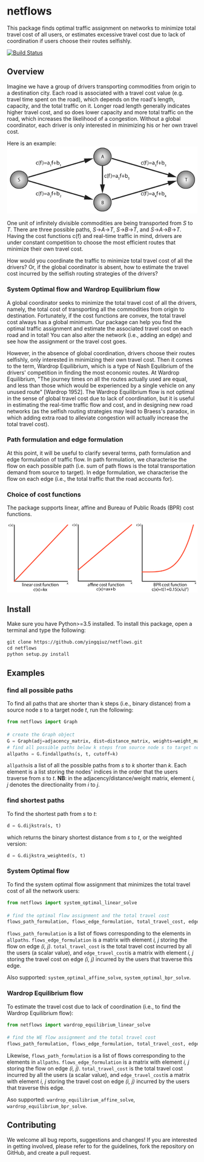 # netflows

This package finds optimal traffic assignment on networks to minimize total travel cost of all users, 
or estimates excessive travel cost due to lack of coordination if users choose their routes selfishly.

[![Build Status](https://travis-ci.com/yingqiuz/netflows.svg?token=GCAiuUe1sWERsysgW6zt&branch=master)](https://travis-ci.com/yingqiuz/netflows)

## Overview
Imagine we have a group of drivers transporting commodities from origin to a destination city. 
Each road is associated with a travel cost value 
(e.g. travel time spent on the road), 
which depends on the road's length, capacity, 
and the total traffic on it. 
Longer road length generally indicates higher travel cost, 
and so does lower capacity and more total traffic on the road, 
which increases the likelihood of a congestion. 
Without a global coordinator, each driver is only interested in minimizing his or her own travel cost. 

Here is an example:
![alt text](docs/WE_example.png)

One unit of infinitely divisible commodities are being transported from *S* to *T*. 
There are three possible paths, *S*-\>*A*-\>*T*, *S*-\>*B*-\>*T*, and *S*-\>*A*-\>*B*-\>*T*. Having the cost functions c(f) and real-time traffic in mind, drivers are under constant competition to choose the most efficient routes that minimize their own travel cost. 

How would you coordinate the traffic to minimize total travel cost of all the drivers? 
Or, if the global coordinator is absent, 
how to estimate the travel cost incurred by the selfish routing strategies of the drivers?

### System Optimal flow and Wardrop Equilibrium flow
A global coordinator seeks to minimize the total travel cost of all the drivers, namely, the total cost of transporting all the commodities from origin to destination. 
Fortunately, if the cost functions are convex, the total travel cost always has a global minimum. Our package can help you find the optimal traffic assignment and 
estimate the associated travel cost on each road and in total! You can also alter the network (i.e., adding an edge) and see how the assignment or the travel cost goes.

However, in the absence of global coordination, drivers choose their routes selfishly, only interested in minimizing their own travel cost. 
Then it comes to the term, Wardrop Equilibrium, which is a type of Nash Equlibrium of the drivers' competition in finding the most economic routes. 
At Wardrop Equilibrium, "The journey times on all the routes actually used are equal, and less than those which would be experienced by a single vehicle on any unused route" \[Wardrop 1952\]. 
The Wardrop Equilibrium flow is not optimal in the sense of global travel cost due to lack of coordination, but it is useful in estimating the real-time traffic flow and cost, and in designing new road networks 
(as the selfish routing strategies may lead to Braess's paradox, in which adding extra road to alleviate congestion will actually increase the total travel cost).

### Path formulation and edge formulation
At this point, it will be useful to clarify several terms, path formulation and edge formulation of traffic flow. In path formulation, we characterise the flow on each possible path 
(i.e. sum of path flows is the total transportation demand from source to target). In edge formulation, we characterise the flow on each edge (i.e., the total traffic that the road accounts for).

### Choice of cost functions
The package supports linear, affine and Bureau of Public Roads (BPR) cost functions.

![alt text](docs/costfuncs.png)

## Install
Make sure you have Python>=3.5 installed. 
To install this package, open a terminal and type the following:

```shell
git clone https://github.com/yingqiuz/netflows.git
cd netflows
python setup.py install
```

## Examples

### find all possible paths
To find all paths that are shorter than k steps (i.e., binary distance) from a source node *s* to a target node *t*, 
run the following:
```python
from netflows import Graph

# create the Graph object
G = Graph(adj=adjacency_matrix, dist=distance_matrix, weights=weight_matrix)
# find all possible paths below k steps from source node s to target node t
allpaths = G.findallpaths(s, t, cutoff=k)
``` 
`allpaths`is  a list of all the possible paths from *s* to *k* shorter than *k*. 
Each element is a list storing the nodes' indices in the order that the users traverse from *s* to *t*. 
**NB**: in the adjacency/distance/weight matrix, 
element *i, j* denotes the directionality from *i* to *j*.

### find shortest paths
To find the shortest path from *s* to *t*:
```python
d = G.dijkstra(s, t)
```
which returns the binary shortest distance from *s* to *t*, 
or the weighted version:
```python
d = G.dijkstra_weighted(s, t)
```

### System Optimal flow
To find the system optimal flow assignment that minimizes the total travel cost of all the network users:
```python
from netflows import system_optimal_linear_solve

# find the optimal flow assignment and the total travel cost
flows_path_formulation, flows_edge_formulation, total_travel_cost, edge_travel_cost = system_optimal_linear_solve(G, s, t, tol=1e-8, maximum_iter=100000, cutoff=k)
```
`flows_path_formulation` is a list of flows corresponding to the elements in `allpaths`. `flows_edge_formulation` is a matrix with element *i, j* storing the flow on edge *(i, j)*. `total_travel_cost` is the total travel cost incurred by all the users (a scalar value), and `edge_travel_cost`is a matrix with element *i, j* storing the travel cost on edge *(i, j)* incurred by the users that traverse this edge.

Also supported: `system_optimal_affine_solve`, `system_optimal_bpr_solve`.

### Wardrop Equilibrium flow
To estimate the travel cost due to lack of coordination (i.e., to find the Wardrop Equilibrium flow):
```python
from netflows import wardrop_equilibrium_linear_solve

# find the WE flow assignment and the total travel cost
flows_path_formulation, flows_edge_formulation, total_travel_cost, edge_travel_cost = wardrop_equilibrium_linear_solve(G, s, t, tol=1e-8, maximum_iter=100000, cutoff=k)
```
Likewise, `flows_path_formulation` is a list of flows corresponding to the elements in `allpaths`. `flows_edge_formulation` is a matrix with element *i, j* storing the flow on edge *(i, j)*. `total_travel_cost` is the total travel cost incurred by all the users (a scalar value), and `edge_travel_cost`is a matrix with element *i, j* storing the travel cost on edge *(i, j)* incurred by the users that traverse this edge.

Aso supported: `wardrop_equilibrium_affine_solve`, `wardrop_equilibrium_bpr_solve`.

## Contributing
We welcome all bug reports, suggestions and changes! 
If you are interested in getting involved, 
please refer to for the guidelines, fork the repository on GitHub, 
and create a pull request.
